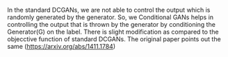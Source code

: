 In the standard DCGANs, we are not able to control the output which is randomly generated by the generator. 
So, we Conditional GANs helps in controlling the output that is thrown by the generator by conditioning the Generator(G) on the label.
There is slight modification as compared to the objecctive function of standard DCGANs. The original paper points out the same
(https://arxiv.org/abs/1411.1784)
